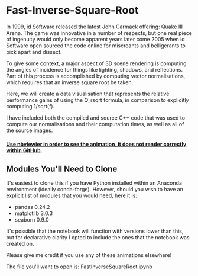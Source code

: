 # Fast-Inverse-Square-Root

In 1999, id Software released the latest John Carmack offering: Quake III Arena. The game was innovative in a number of respects, but one real piece of ingenuity would only become apparent years later come 2005 when id Software open sourced the code online for miscreants and belligerants to pick apart and dissect.

To give some context, a major aspect of 3D scene rendering is computing the angles of incidence for things like lighting, shadows, and reflections. Part of this process is accomplished by computing vector normalisations, which requires that an inverse square root be taken.

Here, we will create a data visualisation that represents the relative performance gains of using the Q_rsqrt formula, in comparison to explicitly computing 1/sqrt(f).

I have included both the compiled and source C++ code that was used to compute our normalisations and their computation times, as well as all of the source images.

#### [Use nbviewier in order to see the animation, it does not render correctly within GitHub](https://nbviewer.jupyter.org/github/pboulos/Fast-Inverse-Square-Root/blob/master/FastInverseSquareRoot.ipynb).

## Modules You'll Need to Clone 

It's easiest to clone this if you have Python installed within an Anaconda environment (ideally conda-forge). However, should you wish to have an explicit list of modules that you would need, here it is:

- pandas                    0.24.2 
- matplotlib                3.0.3
- seaborn                   0.9.0

It's possible that the notebook will function with versions lower than this, but for declarative clarity I opted to include the ones that the notebook was created on.

Please give me credit if you use any of these animations elsewhere!

The file you'll want to open is: FastInverseSquareRoot.ipynb
